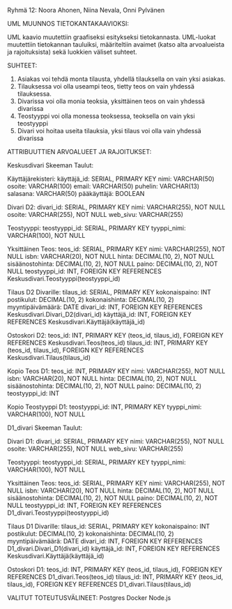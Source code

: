 Ryhmä 12: Noora Ahonen, Niina Nevala, Onni Pylvänen

UML MUUNNOS TIETOKANTAKAAVIOKSI:

UML kaavio muutettiin graafiseksi esitykseksi tietokannasta. 
UML-luokat muutettiin tietokannan tauluiksi, määriteltiin avaimet 
(katso alta arvoalueista ja rajoituksista) sekä luokkien väliset suhteet.

SUHTEET:
1. Asiakas voi tehdä monta tilausta, yhdellä tilauksella on vain yksi asiakas.
2. Tilauksessa voi olla useampi teos, tietty teos on vain yhdessä tilauksessa.
3. Divarissa voi olla monia teoksia, yksittäinen teos on vain yhdessä divarissa
4. Teostyyppi voi olla monessa teoksessa, teoksella on vain yksi teostyyppi
5. Divari voi hoitaa useita tilauksia, yksi tilaus voi olla vain yhdessä divarissa


ATTRIBUUTTIEN ARVOALUEET JA RAJOITUKSET:


Keskusdivari Skeeman Taulut:

Käyttäjärekisteri:
käyttäjä_id: SERIAL, PRIMARY KEY
nimi: VARCHAR(50)
osoite: VARCHAR(100)
email: VARCHAR(50)
puhelin: VARCHAR(13)
salasana: VARCHAR(50)
pääkäyttäjä: BOOLEAN

Divari D2:
divari_id: SERIAL, PRIMARY KEY
nimi: VARCHAR(255), NOT NULL
osoite: VARCHAR(255), NOT NULL
web_sivu: VARCHAR(255)

Teostyyppi:
teostyyppi_id: SERIAL, PRIMARY KEY
tyyppi_nimi: VARCHAR(100), NOT NULL

Yksittäinen Teos:
teos_id: SERIAL, PRIMARY KEY
nimi: VARCHAR(255), NOT NULL
isbn: VARCHAR(20), NOT NULL
hinta: DECIMAL(10, 2), NOT NULL
sisäänostohinta: DECIMAL(10, 2), NOT NULL
paino: DECIMAL(10, 2), NOT NULL
teostyyppi_id: INT, FOREIGN KEY REFERENCES Keskusdivari.Teostyyppi(teostyyppi_id)

Tilaus D2 Divarille:
tilaus_id: SERIAL, PRIMARY KEY
kokonaispaino: INT
postikulut: DECIMAL(10, 2)
kokonaishinta: DECIMAL(10, 2)
myyntipäivämäärä: DATE
divari_id: INT, FOREIGN KEY REFERENCES Keskusdivari.Divari_D2(divari_id)
käyttäjä_id: INT, FOREIGN KEY REFERENCES Keskusdivari.Käyttäjä(käyttäjä_id)

Ostoskori D2:
teos_id: INT, PRIMARY KEY (teos_id, tilaus_id), FOREIGN KEY REFERENCES Keskusdivari.Teos(teos_id)
tilaus_id: INT, PRIMARY KEY (teos_id, tilaus_id), FOREIGN KEY REFERENCES Keskusdivari.Tilaus(tilaus_id)

Kopio Teos D1:
teos_id: INT, PRIMARY KEY
nimi: VARCHAR(255), NOT NULL
isbn: VARCHAR(20), NOT NULL
hinta: DECIMAL(10, 2), NOT NULL
sisäänostohinta: DECIMAL(10, 2), NOT NULL
paino: DECIMAL(10, 2)
teostyyppi_id: INT

Kopio Teostyyppi D1:
teostyyppi_id: INT, PRIMARY KEY
tyyppi_nimi: VARCHAR(100), NOT NULL



D1_divari Skeeman Taulut:

Divari D1:
divari_id: SERIAL, PRIMARY KEY
nimi: VARCHAR(255), NOT NULL
osoite: VARCHAR(255), NOT NULL
web_sivu: VARCHAR(255)

Teostyyppi:
teostyyppi_id: SERIAL, PRIMARY KEY
tyyppi_nimi: VARCHAR(100), NOT NULL

Yksittäinen Teos:
teos_id: SERIAL, PRIMARY KEY
nimi: VARCHAR(255), NOT NULL
isbn: VARCHAR(20), NOT NULL
hinta: DECIMAL(10, 2), NOT NULL
sisäänostohinta: DECIMAL(10, 2), NOT NULL
paino: DECIMAL(10, 2), NOT NULL
teostyyppi_id: INT, FOREIGN KEY REFERENCES D1_divari.Teostyyppi(teostyyppi_id)

Tilaus D1 Divarille:
tilaus_id: SERIAL, PRIMARY KEY
kokonaispaino: INT
postikulut: DECIMAL(10, 2)
kokonaishinta: DECIMAL(10, 2)
myyntipäivämäärä: DATE
divari_id: INT, FOREIGN KEY REFERENCES D1_divari.Divari_D1(divari_id)
käyttäjä_id: INT, FOREIGN KEY REFERENCES Keskusdivari.Käyttäjä(käyttäjä_id)

Ostoskori D1:
teos_id: INT, PRIMARY KEY (teos_id, tilaus_id), FOREIGN KEY REFERENCES D1_divari.Teos(teos_id)
tilaus_id: INT, PRIMARY KEY (teos_id, tilaus_id), FOREIGN KEY REFERENCES D1_divari.Tilaus(tilaus_id)


VALITUT TOTEUTUSVÄLINEET:
Postgres
Docker
Node.js